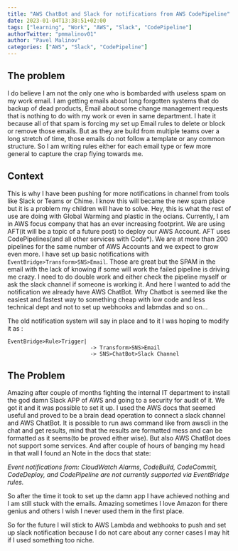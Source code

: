 ```yaml
---
title: "AWS ChatBot and Slack for notifications from AWS CodePipeline"
date: 2023-01-04T13:38:51+02:00
tags: ["learning", "Work", "AWS", "Slack", "CodePipeline"]
authorTwitter: "pmmalinov01" 
author: "Pavel Malinov"
categories: ["AWS", "Slack", "CodePipeline"]
---
```



## The problem

I do believe I am not the only one who is bombarded with useless spam on my work email. I am getting emails about long forgotten systems that do backup of dead products,
Email about some change management requests that is nothing to do with my work or even in same department. I hate it because all of that spam is forcing my set up Email rules to delete or block or remove those emails.
But as they are build from multiple teams over a long stretch of time, those emails do not follow a template or any common structure. So I am writing rules either for each email type or few more general to capture the crap flying towards me.

## Context

This is why I have been pushing for more notifications in channel from tools like Slack or Teams or Chime. I know this will became the new spam place but it is a problem my children will have to solve. Hey, this is what the rest of use are doing with Global Warming and plastic in the ocians.
Currently, I am in AWS focus company that has an ever increasing footprint. We are using AFT(it will be a topic of a future post) to deploy our AWS Account.
AFT uses CodePipelines(and all other services with Code*). We are at more than 200 pipelines for the same number of AWS Accounts and we expect to grow even more.
I have set up basic notifications with `EventBridge>Transform>SNS>Email`. Those are great but the SPAM in the email with the lack of knowing if some will work the failed pipeline is driving me crazy. I need to do double work and either check the pipeline myself or ask the slack channel if someone is working it.
And here I wanted to add the notification we already have AWS ChatBot. 
Why Chatbot is seemed like the easiest and fastest way to something cheap with low code and less technical dept and not to set up webhooks and labmdas and so on...

The old notification system will say in place and to it I was hoping to modify it as :
```
EventBridge>Rule>Trigger|
                          -> Transform>SNS>Email
                          -> SNS>ChatBot>Slack Channel
```

## The Problem 
Amazing after couple of months fighting the internal IT department to install the god damn Slack APP of AWS and going to a security for audit of it. We got it and it was possible to set it up.
I used the AWS docs that seemed useful and proved to be a brain dead operation to connect a slack channel and AWS ChatBot.
It is possible to run aws command like from awscli in the chat and get results, mind that the results are formatted mess and can be formatted as it seems(to be proved either wise). But also AWS ChatBot does not support
some services. And after couple of hours of banging my head in that wall I found an Note in the docs that state:

*Event notifications from: CloudWatch Alarms, CodeBuild, CodeCommit, CodeDeploy, and CodePipeline are not currently supported via EventBridge rules.*

So after the time it took to set up the damn app I have achieved nothing and I am still stuck with the emails. Amazing sometimes I love Amazon for there genius and others I wish I never used them in the first place.

So for the future I will stick to AWS Lambda and webhooks to push and set up slack notification because I do not care about any corner cases I may hit if I used something too niche.
